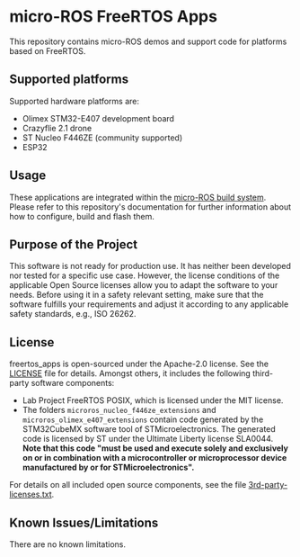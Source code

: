 # micro-ROS FreeRTOS Apps

This repository contains micro-ROS demos and support code for platforms based on FreeRTOS.

## Supported platforms

Supported hardware platforms are:
* Olimex STM32-E407 development board
* Crazyflie 2.1 drone
* ST Nucleo F446ZE (community supported)
* ESP32

## Usage

These applications are integrated within the [micro-ROS build system](https://github.com/micro-ROS/micro_ros_setup).
Please refer to this repository's documentation for further information about how to configure, build and flash them.

## Purpose of the Project

This software is not ready for production use. It has neither been developed nor
tested for a specific use case. However, the license conditions of the
applicable Open Source licenses allow you to adapt the software to your needs.
Before using it in a safety relevant setting, make sure that the software
fulfills your requirements and adjust it according to any applicable safety
standards, e.g., ISO 26262.

## License

freertos_apps is open-sourced under the Apache-2.0 license. See the [LICENSE](license) file for details. Amongst others, it includes the following third-party software components:

* Lab Project FreeRTOS POSIX, which is licensed under the MIT license.
* The folders `microros_nucleo_f446ze_extensions` and `microros_olimex_e407_extensions` contain code generated by the STM32CubeMX software tool of STMicroelectronics. The generated code is licensed by ST under the Ultimate Liberty license SLA0044. **Note that this code "must be used and execute solely and exclusively on or in combination with a microcontroller or microprocessor device manufactured by or for STMicroelectronics".**

For details on all included open source components, see the file [3rd-party-licenses.txt](3rd-party-licenses.txt).

## Known Issues/Limitations

There are no known limitations.
